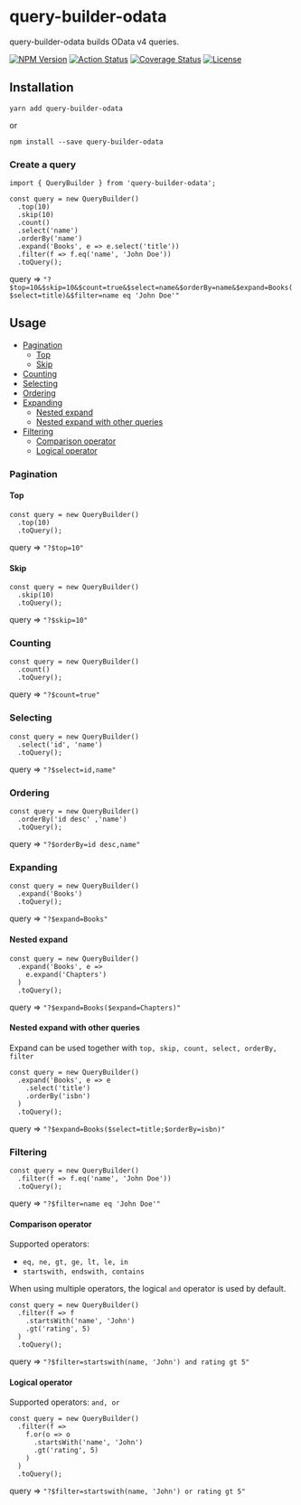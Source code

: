 # query-builder-odata

query-builder-odata builds OData v4 queries.

[![NPM Version](https://img.shields.io/npm/v/query-builder-odata)](https://www.npmjs.com/package/query-builder-odata)
[![Action Status](https://github.com/xiadevisser/query-builder-odata/actions/workflows/build.yml/badge.svg)](https://github.com/xiadevisser/query-builder-odata)
[![Coverage Status](https://coveralls.io/repos/github/xiadevisser/query-builder-odata/badge.svg)](https://coveralls.io/github/xiadevisser/query-builder-odata)
[![License](https://img.shields.io/github/license/xiadevisser/query-builder-odata)](/LICENSE)

## Installation

```
yarn add query-builder-odata
```

or

```
npm install --save query-builder-odata
```

### Create a query

```
import { QueryBuilder } from 'query-builder-odata';

const query = new QueryBuilder()
  .top(10)
  .skip(10)
  .count()
  .select('name')
  .orderBy('name')
  .expand('Books', e => e.select('title'))
  .filter(f => f.eq('name', 'John Doe'))
  .toQuery();
```
query => `"?$top=10&$skip=10&$count=true&$select=name&$orderBy=name&$expand=Books($select=title)&$filter=name eq 'John Doe'"`

## Usage

- [Pagination](#pagination)
  - [Top](#top)
  - [Skip](#skip)
- [Counting](#counting)
- [Selecting](#selecting)
- [Ordering](#ordering)
- [Expanding](#expanding)
  - [Nested expand](#nested-expand)
  - [Nested expand with other queries](#nested-expand-with-other-queries)
- [Filtering](#filtering)
  - [Comparison operator](#comparison-operator)
  - [Logical operator](#logical-operator)


### Pagination

#### Top

```
const query = new QueryBuilder()
  .top(10)
  .toQuery();
```

query => `"?$top=10"`

#### Skip

```
const query = new QueryBuilder()
  .skip(10)
  .toQuery();
```

query => `"?$skip=10"`

### Counting

```
const query = new QueryBuilder()
  .count()
  .toQuery();
```

query => `"?$count=true"`

### Selecting

```
const query = new QueryBuilder()
  .select('id', 'name')
  .toQuery();
```

query => `"?$select=id,name"`

### Ordering

```
const query = new QueryBuilder()
  .orderBy('id desc' ,'name')
  .toQuery();
```

query => `"?$orderBy=id desc,name"`

### Expanding

```
const query = new QueryBuilder()
  .expand('Books')
  .toQuery();
```

query => `"?$expand=Books"`

#### Nested expand

```
const query = new QueryBuilder()
  .expand('Books', e =>
    e.expand('Chapters')
  )
  .toQuery();
```

query => `"?$expand=Books($expand=Chapters)"`

#### Nested expand with other queries

Expand can be used together with `top, skip, count, select, orderBy, filter`

```
const query = new QueryBuilder()
  .expand('Books', e => e
    .select('title')
    .orderBy('isbn')
  )
  .toQuery();
```

query => `"?$expand=Books($select=title;$orderBy=isbn)"`

### Filtering

```
const query = new QueryBuilder()
  .filter(f => f.eq('name', 'John Doe'))
  .toQuery();
```

query => `"?$filter=name eq 'John Doe'"`

#### Comparison operator

Supported operators:
- `eq, ne, gt, ge, lt, le, in`
- `startswith, endswith, contains`

When using multiple operators, the logical `and` operator is used by default.

```
const query = new QueryBuilder()
  .filter(f => f
    .startsWith('name', 'John')
    .gt('rating', 5)
  )
  .toQuery();
```

query => `"?$filter=startswith(name, 'John') and rating gt 5"`

#### Logical operator

Supported operators: `and, or`

```
const query = new QueryBuilder()
  .filter(f =>
    f.or(o => o
      .startsWith('name', 'John')
      .gt('rating', 5)
    )
  )
  .toQuery();
```

query => `"?$filter=startswith(name, 'John') or rating gt 5"`

